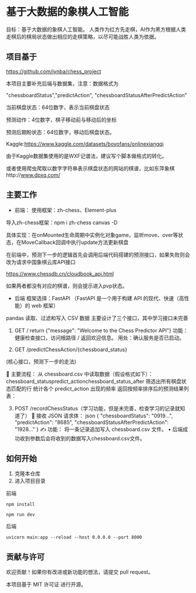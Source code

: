 # 基于大数据的象棋人工智能

目标：基于大数据的象棋人工智能。
人类作为红方先走棋，AI作为黑方根据人类走棋后的棋局状态做出相应的走棋策略，以尽可能战胜人类为依据。

## 项目基于

https://github.com/jynba/chess_project

本项目主要补充后端与数据集，注意：数据格式为

"chessboardStatus","predictAction",  "chessboardStatusAfterPredictAction"

当前棋盘状态：64位数字，表示当前棋盘状态

预测动作：4位数字，棋子移动前与移动后的坐标

预测后期盼状态：64位数字，移动后棋盘状态。

Kaggle:https://www.kaggle.com/datasets/boyofans/onlinexiangqi

由于Kaggle数据集使用的是WXF记谱法，建议写个脚本做格式的转化。

或者使用爬虫爬取以数字字符串表示棋盘状态的网站的棋谱，比如东萍象棋http://www.dpxq.com/

## 主要工作
* 前端：
使用框架：zh-chess、Element-plus

导入zh-chess框架：npm i zh-chess canvas -D

具体实现：在onMounted生命周期中实例化对象game，监听move、over等状态，在MoveCallback回调中执行update方法更新棋盘

在前端中，预测下一步的逻辑首先会调用后端代码搭建的预测接口，如果失败则会改为请求中国象棋云库API接口

https://www.chessdb.cn/cloudbook_api.html

如果两者都没有对应的棋谱，则会提示进入pvp状态。

* 后端
框架选择：FastAPI （FastAPI 是一个用于构建 API 的现代、快速（高性能）的 web 框架）

pandas 读取、过滤和写入 CSV 数据 
主要设计了三个接口，其中学习接口未完善

1. GET /
 return {"message": "Welcome to the Chess Predictor API"}
功能：健康检查接口，访问根路径 / 返回欢迎信息。
用处：确认服务是否已启动。

2. GET /predictChessAction/{chessboard_status}

  (核心接口，预测下一步的走法)

  🔧 主要流程：
  从 chessboard.csv 中读取数据（假设格式如下）：
  chessboard_statuspredict_actionchessboard_status_after
  筛选出所有棋盘状态匹配的行
  统计各个 predict_action 出现的频率
  返回按频率排序后的预测结果列表：

3. POST /recordChessStatus（学习功能，但是未完善，检查学习的记录就知道了）
  🔧 接收 JSON 请求体：
  json
  {
    "chessboardStatus": "0919...",
    "predictAction": "8685",
    "chessboardStatusAfterPredictAction": "1928..."
  }
  ✍ 功能：
  将一条记录追加写入 chessboard.csv 文件。
  • 后端成功收到参数后会将收到的数据写入chessboard.csv文件。

## 如何开始
1. 克隆本仓库
2. 进入项目目录

前端

```
npm install

npm run dev
```

后端

```
uvicorn main:app --reload --host 0.0.0.0 --port 8000
```


## 贡献与许可

欢迎贡献！如果你有改进或新功能的想法，请提交 pull request。

本项目基于 MIT 许可证 进行开源。

